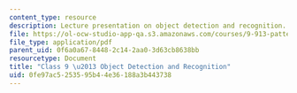 ```yaml
---
content_type: resource
description: Lecture presentation on object detection and recognition.
file: https://ol-ocw-studio-app-qa.s3.amazonaws.com/courses/9-913-pattern-recognition-for-machine-vision-fall-2004/0fe97ac5253595b44e36188a3b443738_class_9.pdf
file_type: application/pdf
parent_uid: 0f6a0a67-8448-2c14-2aa0-3d63cb8638bb
resourcetype: Document
title: "Class 9 \u2013 Object Detection and Recognition"
uid: 0fe97ac5-2535-95b4-4e36-188a3b443738
---
```


